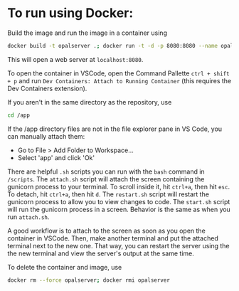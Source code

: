 # To run using Docker:

Build the image and run the image in a container using 
```bash
docker build -t opalserver .; docker run -t -d -p 8080:8080 --name opalserver opalserver
```
This will open a web server at `localhost:8080`.

To open the container in VSCode, open the Command Pallette `ctrl + shift + p` and run `Dev Containers: Attach to Running Container` (this requires the Dev Containers extension).

If you aren't in the same directory as the repository, use
```bash
cd /app
```

If the /app directory files are not in the file explorer pane in VS Code, you can manually attach them:
   - Go to File > Add Folder to Workspace...
   - Select 'app' and click 'Ok'

There are helpful `.sh` scripts you can run with the `bash` command in `/scripts`.
The `attach.sh` script will attach the screen containing the gunicorn process to your terminal. To scroll inside it, hit `ctrl+a`, then hit `esc`. To detach, hit `ctrl+a`, then hit `d`.
The `restart.sh` script will restart the gunicorn process to allow you to view changes to code.
The `start.sh` script will run the gunicorn process in a screen. Behavior is the same as when you run `attach.sh`.

A good workflow is to attach to the screen as soon as you open the container in VSCode. Then, make another terminal and put the attached terminal next to the new one. That way, you can restart the server using the the new terminal and view the server's output at the same time.

To delete the container and image, use
```bash
docker rm --force opalserver; docker rmi opalserver
```